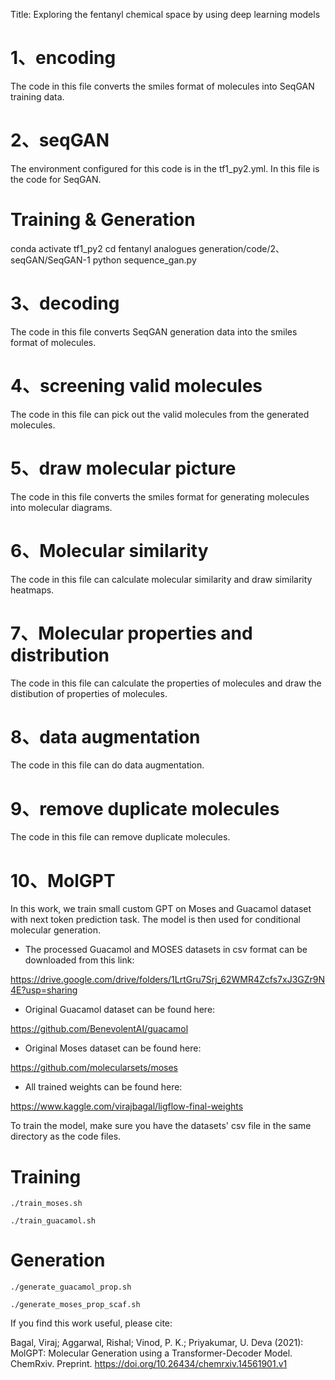 Title: Exploring the fentanyl chemical space by using deep learning models

# 1、encoding
The code in this file converts the smiles format of molecules into SeqGAN training data.

# 2、seqGAN
The environment configured for this code is in the tf1_py2.yml.
In this file is the code for SeqGAN.
 # Training & Generation
 conda activate tf1_py2
 cd fentanyl analogues generation/code/2、seqGAN/SeqGAN-1
 python sequence_gan.py

# 3、decoding
The code in this file converts SeqGAN generation data into the smiles format of molecules.

# 4、screening valid molecules
The code in this file can pick out the valid molecules from the generated molecules.

# 5、draw molecular picture
The code in this file converts the smiles format for generating molecules into molecular diagrams.

# 6、Molecular similarity
The code in this file can calculate molecular similarity and draw similarity heatmaps.

# 7、Molecular properties and distribution
The code in this file can calculate the properties of molecules and draw the distibution of properties of molecules.

# 8、data augmentation
The code in this file can do data augmentation.

# 9、remove duplicate molecules
The code in this file can remove duplicate molecules.

# 10、MolGPT
In this work, we train small custom GPT on Moses and Guacamol dataset with next token prediction task. The model is then used for conditional molecular generation. 

- The processed Guacamol and MOSES datasets in csv format can be downloaded from this link:

https://drive.google.com/drive/folders/1LrtGru7Srj_62WMR4Zcfs7xJ3GZr9N4E?usp=sharing

- Original Guacamol dataset can be found here:

https://github.com/BenevolentAI/guacamol

- Original Moses dataset can be found here:

https://github.com/molecularsets/moses

- All trained weights can be found here:

https://www.kaggle.com/virajbagal/ligflow-final-weights


To train the model, make sure you have the datasets' csv file in the same directory as the code files.

# Training

```
./train_moses.sh
```

```
./train_guacamol.sh
```

# Generation

```
./generate_guacamol_prop.sh
```

```
./generate_moses_prop_scaf.sh
```

If you find this work useful, please cite:

Bagal, Viraj; Aggarwal, Rishal; Vinod, P. K.; Priyakumar, U. Deva (2021): MolGPT: Molecular Generation using a Transformer-Decoder Model. ChemRxiv. Preprint. https://doi.org/10.26434/chemrxiv.14561901.v1 


